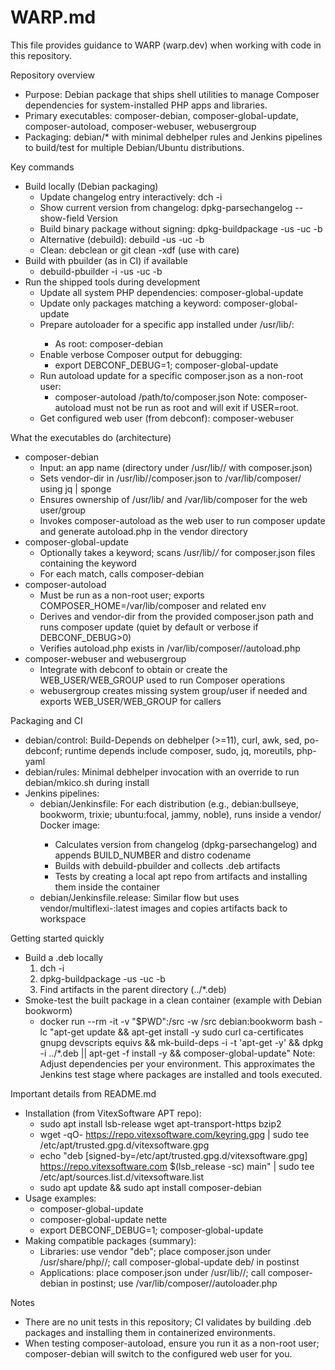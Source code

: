 # WARP.md

This file provides guidance to WARP (warp.dev) when working with code in this repository.

Repository overview
- Purpose: Debian package that ships shell utilities to manage Composer dependencies for system-installed PHP apps and libraries.
- Primary executables: composer-debian, composer-global-update, composer-autoload, composer-webuser, webusergroup
- Packaging: debian/* with minimal debhelper rules and Jenkins pipelines to build/test for multiple Debian/Ubuntu distributions.

Key commands
- Build locally (Debian packaging)
  - Update changelog entry interactively: dch -i
  - Show current version from changelog: dpkg-parsechangelog --show-field Version
  - Build binary package without signing: dpkg-buildpackage -us -uc -b
  - Alternative (debuild): debuild -us -uc -b
  - Clean: debclean or git clean -xdf (use with care)
- Build with pbuilder (as in CI) if available
  - debuild-pbuilder -i -us -uc -b
- Run the shipped tools during development
  - Update all system PHP dependencies: composer-global-update
  - Update only packages matching a keyword: composer-global-update <keyword>
  - Prepare autoloader for a specific app installed under /usr/lib/<App>:
    - As root: composer-debian <App>
  - Enable verbose Composer output for debugging:
    - export DEBCONF_DEBUG=1; composer-global-update
  - Run autoload update for a specific composer.json as a non-root user:
    - composer-autoload /path/to/composer.json
      Note: composer-autoload must not be run as root and will exit if USER=root.
  - Get configured web user (from debconf): composer-webuser

What the executables do (architecture)
- composer-debian
  - Input: an app name (directory under /usr/lib/<App>/ with composer.json)
  - Sets vendor-dir in /usr/lib/<App>/composer.json to /var/lib/composer/<App> using jq | sponge
  - Ensures ownership of /usr/lib/<App> and /var/lib/composer for the web user/group
  - Invokes composer-autoload as the web user to run composer update and generate autoload.php in the vendor directory
- composer-global-update
  - Optionally takes a keyword; scans /usr/lib/*/* for composer.json files containing the keyword
  - For each match, calls composer-debian <App>
- composer-autoload
  - Must be run as a non-root user; exports COMPOSER_HOME=/var/lib/composer and related env
  - Derives <App> and vendor-dir from the provided composer.json path and runs composer update (quiet by default or verbose if DEBCONF_DEBUG>0)
  - Verifies autoload.php exists in /var/lib/composer/<App>/autoload.php
- composer-webuser and webusergroup
  - Integrate with debconf to obtain or create the WEB_USER/WEB_GROUP used to run Composer operations
  - webusergroup creates missing system group/user if needed and exports WEB_USER/WEB_GROUP for callers

Packaging and CI
- debian/control: Build-Depends on debhelper (>=11), curl, awk, sed, po-debconf; runtime depends include composer, sudo, jq, moreutils, php-yaml
- debian/rules: Minimal debhelper invocation with an override to run debian/mkico.sh during install
- Jenkins pipelines:
  - debian/Jenkinsfile: For each distribution (e.g., debian:bullseye, bookworm, trixie; ubuntu:focal, jammy, noble), runs inside a vendor/<distribution> Docker image:
    - Calculates version from changelog (dpkg-parsechangelog) and appends BUILD_NUMBER and distro codename
    - Builds with debuild-pbuilder and collects .deb artifacts
    - Tests by creating a local apt repo from artifacts and installing them inside the container
  - debian/Jenkinsfile.release: Similar flow but uses vendor/multiflexi-<codename>:latest images and copies artifacts back to workspace

Getting started quickly
- Build a .deb locally
  1) dch -i
  2) dpkg-buildpackage -us -uc -b
  3) Find artifacts in the parent directory (../*.deb)
- Smoke-test the built package in a clean container (example with Debian bookworm)
  - docker run --rm -it -v "$PWD":/src -w /src debian:bookworm bash -lc "apt-get update && apt-get install -y sudo curl ca-certificates gnupg devscripts equivs && mk-build-deps -i -t 'apt-get -y' && dpkg -i ../*.deb || apt-get -f install -y && composer-global-update"
  Note: Adjust dependencies per your environment. This approximates the Jenkins test stage where packages are installed and tools executed.

Important details from README.md
- Installation (from VitexSoftware APT repo):
  - sudo apt install lsb-release wget apt-transport-https bzip2
  - wget -qO- https://repo.vitexsoftware.com/keyring.gpg | sudo tee /etc/apt/trusted.gpg.d/vitexsoftware.gpg
  - echo "deb [signed-by=/etc/apt/trusted.gpg.d/vitexsoftware.gpg] https://repo.vitexsoftware.com $(lsb_release -sc) main" | sudo tee /etc/apt/sources.list.d/vitexsoftware.list
  - sudo apt update && sudo apt install composer-debian
- Usage examples:
  - composer-global-update
  - composer-global-update nette
  - export DEBCONF_DEBUG=1; composer-global-update
- Making compatible packages (summary):
  - Libraries: use vendor "deb"; place composer.json under /usr/share/php/<LibraryDir>/; call composer-global-update deb/<libname> in postinst
  - Applications: place composer.json under /usr/lib/<AppName>/; call composer-debian <AppName> in postinst; use /var/lib/composer/<AppName>/autoloader.php

Notes
- There are no unit tests in this repository; CI validates by building .deb packages and installing them in containerized environments.
- When testing composer-autoload, ensure you run it as a non-root user; composer-debian will switch to the configured web user for you.

